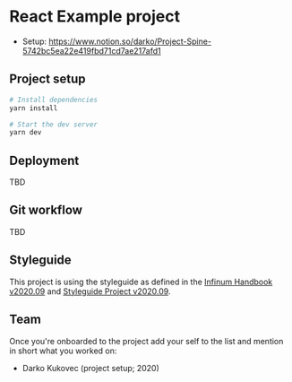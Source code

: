 # React Example project

- Setup: https://www.notion.so/darko/Project-Spine-5742bc5ea22e419fbd71cd7ae217afd1

## Project setup

```bash
# Install dependencies
yarn install

# Start the dev server
yarn dev
```

## Deployment

TBD

## Git workflow

TBD

## Styleguide

This project is using the styleguide as defined in the [Infinum Handbook v2020.09](link_to_tag) and [Styleguide Project v2020.09](link_to_tagged_project).

## Team

Once you're onboarded to the project add your self to the list and mention in
short what you worked on:

- Darko Kukovec (project setup; 2020)
